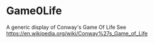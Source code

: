 # Game0Life

A generic display of Conway's Game Of Life
See https://en.wikipedia.org/wiki/Conway%27s_Game_of_Life
